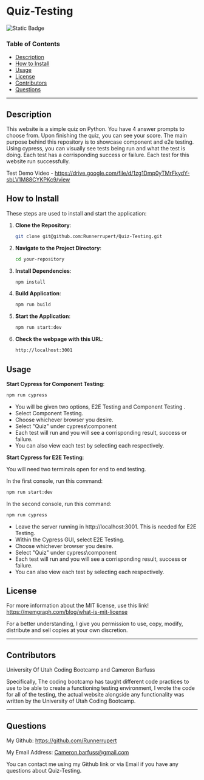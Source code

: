 # Quiz-Testing

![Static Badge](https://img.shields.io/badge/MIT%20License-blue)

### Table of Contents
- [Description](#description)
- [How to Install](#how-to-install)
- [Usage](#usage)
- [License](#license)
- [Contributors](#contributors)
- [Questions](#questions)

---

## Description

This website is a simple quiz on Python. You have 4 answer prompts to choose from. Upon finishing the quiz, you can see your score. The main purpose behind this repository is to showcase component and e2e testing. Using cypress, you can visually see tests being run and what the test is doing. Each test has a corrisponding success or failure. Each test for this website run successfully. 

Test Demo Video - https://drive.google.com/file/d/1zg1Dmp0yTMrFkydY-sbLV1M88CYKPKc9/view 

## How to Install

These steps are used to install and start the application:

1. **Clone the Repository**:

   ```bash
   git clone git@github.com:Runnerrupert/Quiz-Testing.git
   ```

2. **Navigate to the Project Directory**:

   ```bash
   cd your-repository
   ```

3. **Install Dependencies**:

   ```bash
   npm install
   ```
4. **Build Application**:

   ```bash
   npm run build
   ```
   
5. **Start the Application**:
   ```bash
   npm run start:dev
   ```
6. **Check the webpage with this URL**:

   ```bash
   http://localhost:3001
   ```

## Usage

**Start Cypress for Component Testing**:

   ```bash
   npm run cypress
   ```

   - You will be given two options, E2E Testing and Component Testing .
   - Select Component Testing.
   - Choose whichever browser you desire.
   - Select "Quiz" under cypress\component
   - Each test will run and you will see a corrisponding result, success or failure.
   - You can also view each test by selecting each respectively.

**Start Cypress for E2E Testing**:

   You will need two terminals open for end to end testing.  
      
   In the first console, run this command: 
   ```bash
   npm run start:dev
   ```  
   In the second console, run this command:  
   ```bash
   npm run cypress
   ```
   - Leave the server running in http://localhost:3001. This is needed for E2E Testing.
   - Within the Cypress GUI, select E2E Testing.
   - Choose whichever browser you desire.
   - Select "Quiz" under cypress\component
   - Each test will run and you will see a corrisponding result, success or failure.
   - You can also view each test by selecting each respectively.


## License

For more information about the MIT license, use this link!
 https://memgraph.com/blog/what-is-mit-license

For a better understanding, I give you permission to use, copy, modify, distribute and sell copies at your own discretion.

---

## Contributors

University Of Utah Coding Bootcamp and Cameron Barfuss

Specifically, The coding bootcamp has taught different code practices to use to be able to create a functioning testing environment, I wrote the code for all of the testing, the actual website alongside any functionality was written by the University of Utah Coding Bootcamp.

---

## Questions

My Github: https://github.com/Runnerrupert

My Email Address: Cameron.barfuss@gmail.com

You can contact me using my Github link or via Email if you have any questions about Quiz-Testing.

